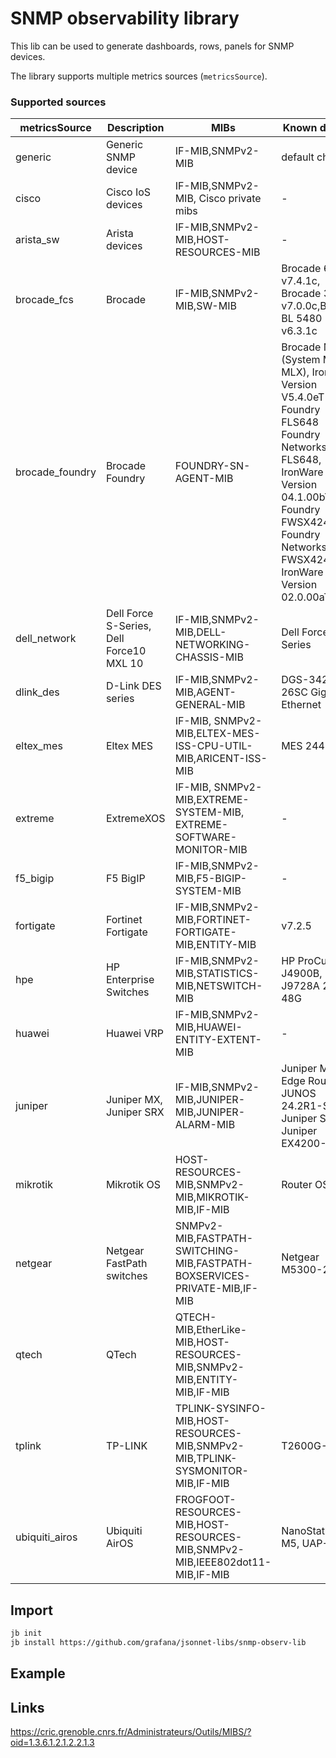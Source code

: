 # SNMP observability library

This lib can be used to generate dashboards, rows, panels for SNMP devices.

The library supports multiple metrics sources (`metricsSource`).

### Supported sources

|metricsSource|Description|MIBs|Known devices|Links|snmp_exporter modules|
|-|-|-|-|-|-|
|generic           |Generic SNMP device|IF-MIB,SNMPv2-MIB    |default choice||system,if_mib,hrDevice,hrStorage|
|cisco             | Cisco IoS devices |IF-MIB,SNMPv2-MIB, Cisco private mibs|-|Cisco C2900, Cisco C7600, Cisco MDS|system,if_mib,cisco_device,cisco_fc_fe|
|arista_sw            | Arista devices    |IF-MIB,SNMPv2-MIB,HOST-RESOURCES-MIB|-||system,if_mib,hrDevice,hrStorage,arista_sw|
|brocade_fcs       | Brocade           |IF-MIB,SNMPv2-MIB,SW-MIB|Brocade 6520 v7.4.1c, Brocade 300 v7.0.0c,Brocade BL 5480 v6.3.1c|https://techdocs.broadcom.com/us/en/fibre-channel-networking/fabric-os/fabric-os-mib/9-1-x/understanding-brocade-snmp/loading-brocade-mibs/brocade-mib-files.html|system,if_mib|
|brocade_foundry | Brocade Foundry | FOUNDRY-SN-AGENT-MIB | Brocade MLXe (System Mode: MLX), IronWare Version V5.4.0eT163, Foundry FLS648 Foundry Networks, Inc. FLS648, IronWare Version 04.1.00bT7e1, Foundry FWSX424 Foundry Networks, Inc. FWSX424, IronWare Version 02.0.00aT1e0||system,if_mib|
|dell_network | Dell Force S-Series, Dell Force10 MXL 10 | IF-MIB,SNMPv2-MIB,DELL-NETWORKING-CHASSIS-MIB | Dell Force S-Series |https://www.dell.com/support/kbdoc/en-us/000181922/dell-networking-mibs|system,if_mib,dell_network|
|dlink_des | D-Link DES series | IF-MIB,SNMPv2-MIB,AGENT-GENERAL-MIB | DGS-3420-26SC Gigabit Ethernet ||system,if_mib,dlink|
|eltex_mes | Eltex MES | IF-MIB, SNMPv2-MIB,ELTEX-MES-ISS-CPU-UTIL-MIB,ARICENT-ISS-MIB | MES 2448P ||system,if_mib,eltex_mes|
|extreme | ExtremeXOS | IF-MIB, SNMPv2-MIB,EXTREME-SYSTEM-MIB, EXTREME-SOFTWARE-MONITOR-MIB | - ||system,if_mib|
|f5_bigip | F5 BigIP | IF-MIB,SNMPv2-MIB,F5-BIGIP-SYSTEM-MIB | - |https://my.f5.com/manage/s/article/K13322|system,if_mib|
|fortigate | Fortinet Fortigate | IF-MIB,SNMPv2-MIB,FORTINET-FORTIGATE-MIB,ENTITY-MIB | v7.2.5 ||system,if_mib,hrDevice,hrStorage|
|hpe | HP Enterprise Switches | IF-MIB,SNMPv2-MIB,STATISTICS-MIB,NETSWITCH-MIB | HP ProCurve J4900B, HP J9728A 2920-48G | https://support.hpe.com/hpesc/public/docDisplay?sp4ts.oid=51079&docId=emr_na-c02597344|system,if_mib|
|huawei | Huawei VRP | IF-MIB,SNMPv2-MIB,HUAWEI-ENTITY-EXTENT-MIB | - |https://support.huawei.com/enterprise/en/doc/EDOC1000178181/2f6c0513/mib-overview |system,if_mib|
|juniper | Juniper MX, Juniper SRX | IF-MIB,SNMPv2-MIB,JUNIPER-MIB,JUNIPER-ALARM-MIB | Juniper MX204 Edge Router, JUNOS 24.2R1-S1.10, Juniper SRX, Juniper EX4200-24| https://www.juniper.net/documentation/us/en/software/nce/nce-srx-cluster-management-best/topics/concept/chassis-cluster-performance-monitoring.html |system,if_mib|
|mikrotik | Mikrotik OS | HOST-RESOURCES-MIB,SNMPv2-MIB,MIKROTIK-MIB,IF-MIB | Router OS 7.3 |912UAG-5HPnD,941-2nD,1100ahx2,CCR1016-12G,CCR1036-12G-4S,rb2011ua,mikrotik450g,mikrotikrb1100ah|system,if_mib,mikrotik,hrStorage,hrDevice|
|netgear | Netgear FastPath switches | SNMPv2-MIB,FASTPATH-SWITCHING-MIB,FASTPATH-BOXSERVICES-PRIVATE-MIB,IF-MIB | Netgear M5300-28G | https://kb.netgear.com/24352/MIBs-for-Smart-switches |system,if_mib,netgear|
|qtech | QTech | QTECH-MIB,EtherLike-MIB,HOST-RESOURCES-MIB,SNMPv2-MIB,ENTITY-MIB,IF-MIB | | |system,if_mib|
|tplink | TP-LINK | TPLINK-SYSINFO-MIB,HOST-RESOURCES-MIB,SNMPv2-MIB,TPLINK-SYSMONITOR-MIB,IF-MIB | T2600G-28TS | https://www.tp-link.com/en/support/download/t2600g-28ts/#MIBs_Files https://www.tp-link.com/ru/support/faq/1330/ |system,if_mib|
|ubiquiti_airos | Ubiquiti AirOS | FROGFOOT-RESOURCES-MIB,HOST-RESOURCES-MIB,SNMPv2-MIB,IEEE802dot11-MIB,IF-MIB | NanoStation M5, UAP-LR |  |system,if_mib,ubiquiti_airos|

## Import

```sh
jb init
jb install https://github.com/grafana/jsonnet-libs/snmp-observ-lib
```

## Example


## Links
https://cric.grenoble.cnrs.fr/Administrateurs/Outils/MIBS/?oid=1.3.6.1.2.1.2.2.1.3